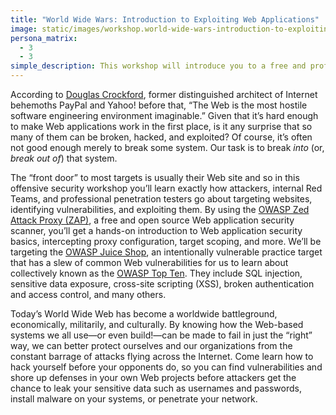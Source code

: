 ```yaml
---
title: "World Wide Wars: Introduction to Exploiting Web Applications"
image: static/images/workshop.world-wide-wars-introduction-to-exploiting-web-applications.square.jpg
persona_matrix:
  - 3
  - 3
simple_description: This workshop will introduce you to a free and professional-grade software program that is used to attack Web sites, called the OWASP Zed Attack Proxy. In a specially prepared lab environment, you will see how real-life attack techniques like code injection are discovered and used in order to gain unauthorized, administrative access to Web sites and steal information like user passwords. By seeing how and why the attacks work, you will be better prepared to defend your own accounts and any Web sites you might be building or be responsible for protecting.
---
```


According to [Douglas Crockford](https://crockford.com/), former distinguished architect of Internet behemoths PayPal and Yahoo! before that, &ldquo;The Web is the most hostile software engineering environment imaginable.&rdquo; Given that it&rsquo;s hard enough to make Web applications work in the first place, is it any surprise that so many of them can be broken, hacked, and exploited? Of course, it&rsquo;s often not good enough merely to break some system. Our task is to break *into* (or, *break out of*) that system.

The &ldquo;front door&rdquo; to most targets is usually their Web site and so in this offensive security workshop you&rsquo;ll learn exactly how attackers, internal Red Teams, and professional penetration testers go about targeting websites, identifying vulnerabilities, and exploiting them. By using the [OWASP Zed Attack Proxy (ZAP)](https://www.zaproxy.org/), a free and open source Web application security scanner, you&rsquo;ll get a hands-on introduction to Web application security basics, intercepting proxy configuration, target scoping, and more. We&rsquo;ll be targeting the [OWASP Juice Shop](https://owasp.org/www-project-juice-shop/), an intentionally vulnerable practice target that has a slew of common Web vulnerabilities for us to learn about collectively known as the [OWASP Top Ten](https://owasp.org/www-project-top-ten/). They include SQL injection, sensitive data exposure, cross-site scripting (XSS), broken authentication and access control, and many others.

Today&rsquo;s World Wide Web has become a worldwide battleground, economically, militarily, and culturally. By knowing how the Web-based systems we all use&mdash;or even build!&mdash;can be made to fail in just the &ldquo;right&rdquo; way, we can better protect ourselves and our organizations from the constant barrage of attacks flying across the Internet. Come learn how to hack yourself before your opponents do, so you can find vulnerabilities and shore up defenses in your own Web projects before attackers get the chance to leak your sensitive data such as usernames and passwords, install malware on your systems, or penetrate your network.
